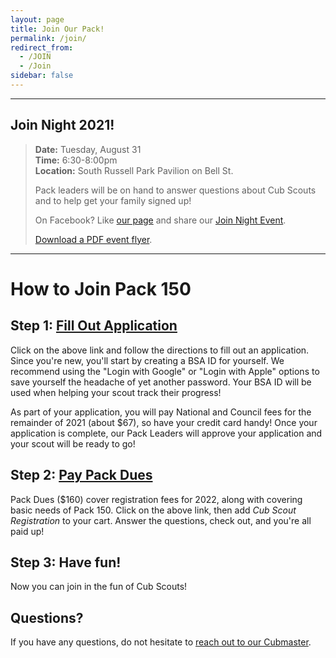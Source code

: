 ```yaml
---
layout: page
title: Join Our Pack!
permalink: /join/
redirect_from:
  - /JOIN
  - /Join
sidebar: false
---
```


************
## Join Night 2021!

> **Date:** Tuesday, August 31  
> **Time:** 6:30-8:00pm  
> **Location:** South Russell Park Pavilion on Bell St.  
>
> Pack leaders will be on hand to answer questions about Cub Scouts and to help get your family signed up!
>
> On Facebook? Like [our page](https://facebook.com/ChagrinPack150) and share our [Join Night Event](https://fb.me/e/2JsuQiace).
>
> [Download a PDF event flyer](/assets/files/Pack150JoinNight-2020.pdf).

************
# How to Join Pack 150

## Step 1: [Fill Out Application](https://my.scouting.org/VES/OnlineReg/1.0.0/?&tu=UF-MB-440paa0150)
Click on the above link and follow the directions to fill out an application. Since you're new, you'll start by creating a BSA ID for yourself. We recommend using the "Login with Google" or "Login with Apple" options to save yourself the headache of yet another password. Your BSA ID will be used when helping your scout track their progress!

As part of your application, you will pay National and Council fees for the remainder of 2021 (about $67), so have your credit card handy! Once your application is complete, our Pack Leaders will approve your application and your scout will be ready to go!

## Step 2: [Pay Pack Dues](https://pack-150-registration-2021-22.cheddarup.com)
Pack Dues ($160) cover registration fees for 2022, along with covering basic needs of Pack 150. Click on the above link, then add _Cub Scout Registration_ to your cart. Answer the questions, check out, and you're all paid up!

## Step 3: Have fun!
Now you can join in the fun of Cub Scouts!

## Questions?
If you have any questions, do not hesitate to [reach out to our Cubmaster](mailto:Cubmaster@Pack150.org?subject=Questions%20about%20joining%Pack%20150).
